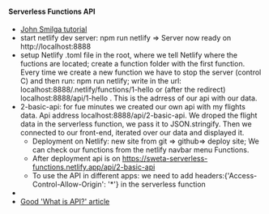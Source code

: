 #### Serverless Functions API

- [John Smilga tutorial](https://www.youtube.com/watch?v=AfAZ33XjIBU)
- start netlify dev server: npm run netlify => Server now ready on http://localhost:8888
- setup Netlify .toml file in the root, where we tell Netlify where the fuctions are located; create a function folder with the first function. Every time we create a new function we have to stop the server (control C) and then run: npm run netlify; write in the url: localhost:8888/.netlify/functions/1-hello or (after the redirect) localhost:8888/api/1-hello . This is the adrress of our api with our data.
- 2-basic-api: for fue minutes we created our own api with my flights data. Api address localhost:8888/api/2-basic-api. We droped the flight data in the serverless function, we pass it to JSON.stringify. Then we connected to our front-end, iterated over our data and displayed it.
  - Deployment on Netlify: new site from git => github=> deploy site; We can check our functions from the netlify navbar menu Functions.
  - After deployment api is on https://sweta-serverless-functions.netlify.app/api/2-basic-api
  - To use the API in different apps: we need to add
    headers:{'Access-Control-Allow-Origin': '\*'} in the serverless function
-
- [Good 'What is API?' article](https://www.freecodecamp.org/news/what-is-an-api-in-english-please-b880a3214a82/)
